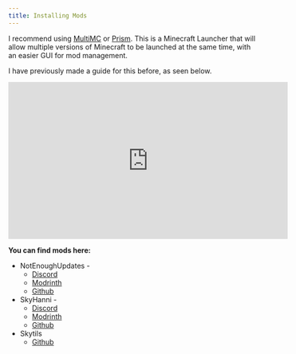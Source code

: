 ```yaml
---
title: Installing Mods
---
```

I recommend using [MultiMC](https://multimc.org/) or [Prism](https://prismlauncher.org/). This is a Minecraft Launcher that will allow multiple versions of Minecraft to be launched at the same time, with an easier GUI for mod management.

I have previously made a guide for this before, as seen below.

<iframe width="560" height="315" src="https://www.youtube.com/embed/2ZV0tKSNdJI?si=KuIXbIBGofjOaSnY" title="YouTube video player" frameborder="0" allow="accelerometer; autoplay; clipboard-write; encrypted-media; gyroscope; picture-in-picture; web-share" referrerpolicy="strict-origin-when-cross-origin" allowfullscreen></iframe>

**You can find mods here:** 
- NotEnoughUpdates -
	- [Discord](https://discord.gg/moulberry)
	- [Modrinth](https://modrinth.com/mod/notenoughupdates)
	- [Github](https://github.com/NotEnoughUpdates/NotEnoughUpdates/releases)
- SkyHanni -
	- [Discord](https://discord.gg/skyhanni-997079228510117908)
	- [Modrinth](https://modrinth.com/mod/skyhanni)
	- [Github](https://github.com/hannibal002/SkyHanni/releases)
- Skytils
	- [Github](https://github.com/Skytils/SkytilsMod/releases)